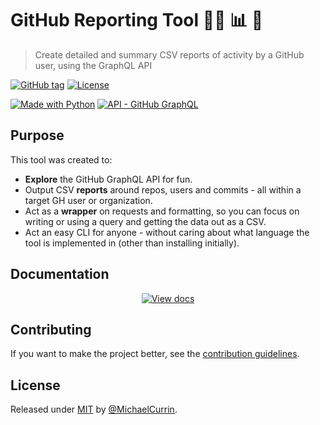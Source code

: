 # GitHub Reporting Tool 👨‍💻 📊 🐍
> Create detailed and summary CSV reports of activity by a GitHub user, using the GraphQL API

[![GitHub tag](https://img.shields.io/github/tag/MichaelCurrin/github-reporting-py)](https://github.com/MichaelCurrin/github-reporting-py/tags/)
[![License](https://img.shields.io/badge/License-MIT-blue.svg)](#license)

[![Made with Python](https://img.shields.io/badge/Python->=3.9-blue?logo=python&logoColor=white)](https://python.org)
[![API - GitHub GraphQL](https://img.shields.io/badge/GitHub_API-V4_GraphQL-blue?logo=github)](https://graphql.github.io/)


## Purpose

This tool was created to:

- **Explore** the GitHub GraphQL API for fun.
- Output CSV **reports** around repos, users and commits - all within a target GH user or organization.
- Act as a **wrapper** on requests and formatting, so you can focus on writing or using a query and getting the data out as a CSV.
- Act an easy CLI for anyone - without caring about what language the tool is implemented in (other than installing initially).


## Documentation

<div align="center">

[![View docs](https://img.shields.io/badge/View-Online_docs-blue?style=for-the-badge)](https://michaelcurrin.github.io/github-reporting-py/ "Go to docs site")

</div>


## Contributing

If you want to make the project better, see the [contribution guidelines](/CONTRIBUTING.md).


## License

Released under [MIT](/LICENSE) by [@MichaelCurrin](https://github.com/MichaelCurrin/).

